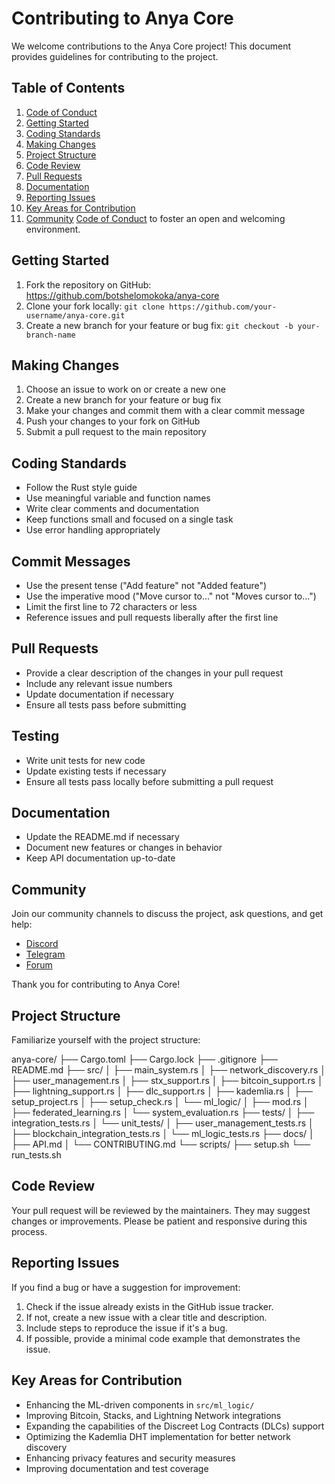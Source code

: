 # Contributing to Anya Core

We welcome contributions to the Anya Core project! This document provides guidelines for contributing to the project.

## Table of Contents

1. [Code of Conduct](#code-of-conduct)
2. [Getting Started](#getting-started)
3. [Coding Standards](#coding-standards)
4. [Making Changes](#making-changes)
5. [Project Structure](#project-structure)
6. [Code Review](#code-review)
7. [Pull Requests](#pull-requests)
8. [Documentation](#documentation)
9. [Reporting Issues](#reporting-issues)
10. [Key Areas for Contribution](#key-areas-for-contribution)
11. [Community](#community)
[Code of Conduct](CODE_OF_CONDUCT.md) to foster an open and welcoming environment.

## Getting Started

1. Fork the repository on GitHub: <https://github.com/botshelomokoka/anya-core>
2. Clone your fork locally: `git clone https://github.com/your-username/anya-core.git`
3. Create a new branch for your feature or bug fix: `git checkout -b your-branch-name`

## Making Changes

1. Choose an issue to work on or create a new one
2. Create a new branch for your feature or bug fix
3. Make your changes and commit them with a clear commit message
4. Push your changes to your fork on GitHub
5. Submit a pull request to the main repository

## Coding Standards

- Follow the Rust style guide
- Use meaningful variable and function names
- Write clear comments and documentation
- Keep functions small and focused on a single task
- Use error handling appropriately

## Commit Messages

- Use the present tense ("Add feature" not "Added feature")
- Use the imperative mood ("Move cursor to..." not "Moves cursor to...")
- Limit the first line to 72 characters or less
- Reference issues and pull requests liberally after the first line

## Pull Requests

- Provide a clear description of the changes in your pull request
- Include any relevant issue numbers
- Update documentation if necessary
- Ensure all tests pass before submitting

## Testing

- Write unit tests for new code
- Update existing tests if necessary
- Ensure all tests pass locally before submitting a pull request

## Documentation

- Update the README.md if necessary
- Document new features or changes in behavior
- Keep API documentation up-to-date

## Community

Join our community channels to discuss the project, ask questions, and get help:

- [Discord](https://discord.gg/anyacore)
- [Telegram](https://t.me/anyacore)
- [Forum](https://forum.anyacore.org)

Thank you for contributing to Anya Core!

## Project Structure

Familiarize yourself with the project structure:

anya-core/
├── Cargo.toml
├── Cargo.lock
├── .gitignore
├── README.md
├── src/
│   ├── main_system.rs
│   ├── network_discovery.rs
│   ├── user_management.rs
│   ├── stx_support.rs
│   ├── bitcoin_support.rs
│   ├── lightning_support.rs
│   ├── dlc_support.rs
│   ├── kademlia.rs
│   ├── setup_project.rs
│   ├── setup_check.rs
│   └── ml_logic/
│       ├── mod.rs
│       ├── federated_learning.rs
│       └── system_evaluation.rs
├── tests/
│   ├── integration_tests.rs
│   └── unit_tests/
│       ├── user_management_tests.rs
│       ├── blockchain_integration_tests.rs
│       └── ml_logic_tests.rs
├── docs/
│   ├── API.md
│   └── CONTRIBUTING.md
└── scripts/
    ├── setup.sh
    └── run_tests.sh

## Code Review

Your pull request will be reviewed by the maintainers. They may suggest changes or improvements. Please be patient and responsive during this process.

## Reporting Issues

If you find a bug or have a suggestion for improvement:

1. Check if the issue already exists in the GitHub issue tracker.
2. If not, create a new issue with a clear title and description.
3. Include steps to reproduce the issue if it's a bug.
4. If possible, provide a minimal code example that demonstrates the issue.

## Key Areas for Contribution

- Enhancing the ML-driven components in `src/ml_logic/`
- Improving Bitcoin, Stacks, and Lightning Network integrations
- Expanding the capabilities of the Discreet Log Contracts (DLCs) support
- Optimizing the Kademlia DHT implementation for better network discovery
- Enhancing privacy features and security measures
- Improving documentation and test coverage
